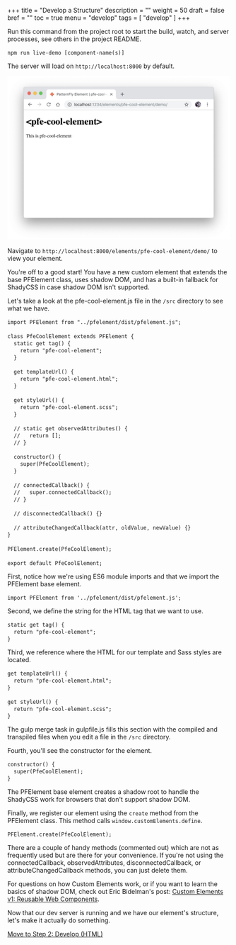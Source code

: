 +++
title = "Develop a Structure"
description = ""
weight = 50
draft = false
bref = ""
toc = true
menu = "develop"
tags = [ "develop" ]
+++

Run this command from the project root to start the build, watch, and server processes, see others in the project README.
```shell
npm run live-demo [component-name(s)]
```

The server will load on `http://localhost:8000` by default.

![npm start command](/pfe-cool-element-start.png)

Navigate to `http://localhost:8000/elements/pfe-cool-element/demo/` to view your element.

You're off to a good start! You have a new custom element that extends the base PFElement class, uses shadow DOM, and has a built-in fallback for ShadyCSS in case shadow DOM isn't supported.

Let's take a look at the pfe-cool-element.js file in the `/src` directory to see what we have.

```
import PFElement from "../pfelement/dist/pfelement.js";

class PfeCoolElement extends PFElement {
  static get tag() {
    return "pfe-cool-element";
  }

  get templateUrl() {
    return "pfe-cool-element.html";
  }

  get styleUrl() {
    return "pfe-cool-element.scss";
  }

  // static get observedAttributes() {
  //   return [];
  // }

  constructor() {
    super(PfeCoolElement);
  }

  // connectedCallback() {
  //   super.connectedCallback();
  // }

  // disconnectedCallback() {}

  // attributeChangedCallback(attr, oldValue, newValue) {}
}

PFElement.create(PfeCoolElement);

export default PfeCoolElement;
```

First, notice how we're using ES6 module imports and that we import the PFElement base element.

```
import PFElement from '../pfelement/dist/pfelement.js';
```

Second, we define the string for the HTML tag that we want to use.

```
static get tag() {
  return "pfe-cool-element";
}
```

Third, we reference where the HTML for our template and Sass styles are located.

```
get templateUrl() {
  return "pfe-cool-element.html";
}

get styleUrl() {
  return "pfe-cool-element.scss";
}
```

The gulp merge task in gulpfile.js fills this section with the compiled and transpiled files when you edit a file in the `/src` directory.

Fourth, you'll see the constructor for the element.

```
constructor() {
  super(PfeCoolElement);
}
```

The PFElement base element creates a shadow root to handle the ShadyCSS work for browsers that don't support shadow DOM.

Finally, we register our element using the `create` method from the PFElement class. This method calls `window.customElements.define`.

```
PFElement.create(PfeCoolElement);
```

There are a couple of handy methods (commented out) which are not as frequently used but are there for your convenience. If you're not using the connectedCallback, observedAttributes, disconnectedCallback, or attributeChangedCallback methods, you can just delete them.

For questions on how Custom Elements work, or if you want to learn the basics of shadow DOM, check out Eric Bidelman's post: [Custom Elements v1: Reusable Web Components](https://developers.google.com/web/fundamentals/web-components/customelements).

Now that our dev server is running and we have our element's structure, let's make it actually do something.

[Move to Step 2: Develop (HTML)](../step-2b)
